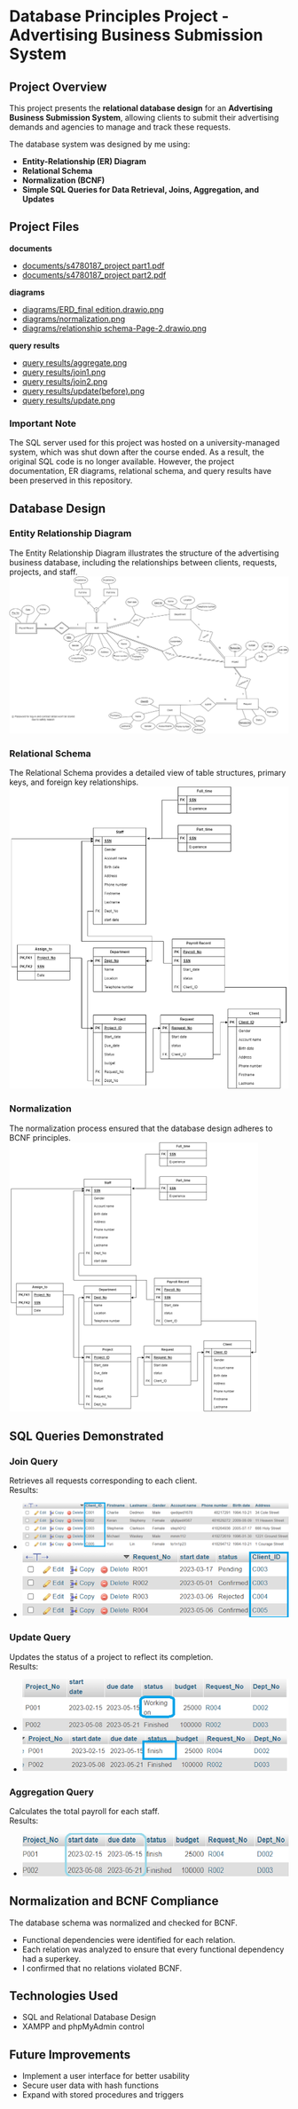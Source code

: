 # Database Principles Project - Advertising Business Submission System

## Project Overview
This project presents the **relational database design** for an **Advertising Business Submission System**, allowing clients to submit their advertising demands and agencies to manage and track these requests.

The database system was designed by me using:
- **Entity-Relationship (ER) Diagram**
- **Relational Schema**
- **Normalization (BCNF)**
- **Simple SQL Queries for Data Retrieval, Joins, Aggregation, and Updates**

## Project Files

**documents**
- [documents/s4780187_project part1.pdf](documents/s4780187_project%20part1.pdf)
- [documents/s4780187_project part2.pdf](documents/s4780187_project%20part2.pdf)

**diagrams**
- [diagrams/ERD_final edition.drawio.png](diagrams/ERD_final%20edition.drawio.png)
- [diagrams/normalization.png](diagrams/normalization.png)
- [diagrams/relationship schema-Page-2.drawio.png](diagrams/relationship%20schema-Page-2.drawio.png)

**query results**
- [query results/aggregate.png](query%20results/aggregate.png)
- [query results/join1.png](query%20results/join1.png)
- [query results/join2.png](query%20results/join2.png)
- [query results/update(before).png](query%20results/update(before).png)
- [query results/update.png](query%20results/update.png)


### Important Note  
The SQL server used for this project was hosted on a university-managed system, which was shut down after the course ended. As a result, the original SQL code is no longer available. However, the project documentation, ER diagrams, relational schema, and query results have been preserved in this repository.


## Database Design

### Entity Relationship Diagram
The Entity Relationship Diagram illustrates the structure of the advertising business database, including the relationships between clients, requests, projects, and staff.  
![ER Diagram](diagrams/ERD_final%20edition.drawio.png)

### Relational Schema
The Relational Schema provides a detailed view of table structures, primary keys, and foreign key relationships.  
![Relational Schema](diagrams/relationship%20schema-Page-2.drawio.png)

### Normalization
The normalization process ensured that the database design adheres to BCNF principles.  
![Normalization](diagrams/normalization.png)

## SQL Queries Demonstrated

### Join Query
Retrieves all requests corresponding to each client.  
Results:
- ![Before Join Query](query%20results/join1.png)
- ![After Join Query](query%20results/join2.png)

### Update Query
Updates the status of a project to reflect its completion.  
Results:
- ![Before Update](query%20results/update(before).png)
- ![After Update](query%20results/update.png)  

### Aggregation Query
Calculates the total payroll for each staff.  
Results:
- ![Aggregate Query](query%20results/aggregate.png)

## Normalization and BCNF Compliance
The database schema was normalized and checked for BCNF.
- Functional dependencies were identified for each relation.
- Each relation was analyzed to ensure that every functional dependency had a superkey.
- I confirmed that no relations violated BCNF.

## Technologies Used
- SQL and Relational Database Design
- XAMPP and phpMyAdmin control


## Future Improvements
- Implement a user interface for better usability
- Secure user data with hash functions
- Expand with stored procedures and triggers
